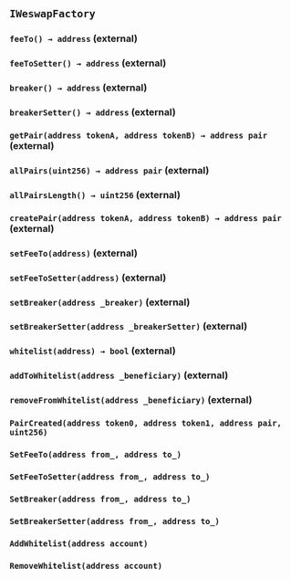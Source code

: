 ## `IWeswapFactory`






### `feeTo() → address` (external)





### `feeToSetter() → address` (external)





### `breaker() → address` (external)





### `breakerSetter() → address` (external)





### `getPair(address tokenA, address tokenB) → address pair` (external)





### `allPairs(uint256) → address pair` (external)





### `allPairsLength() → uint256` (external)





### `createPair(address tokenA, address tokenB) → address pair` (external)





### `setFeeTo(address)` (external)





### `setFeeToSetter(address)` (external)





### `setBreaker(address _breaker)` (external)





### `setBreakerSetter(address _breakerSetter)` (external)





### `whitelist(address) → bool` (external)





### `addToWhitelist(address _beneficiary)` (external)





### `removeFromWhitelist(address _beneficiary)` (external)






### `PairCreated(address token0, address token1, address pair, uint256)`





### `SetFeeTo(address from_, address to_)`





### `SetFeeToSetter(address from_, address to_)`





### `SetBreaker(address from_, address to_)`





### `SetBreakerSetter(address from_, address to_)`





### `AddWhitelist(address account)`





### `RemoveWhitelist(address account)`






